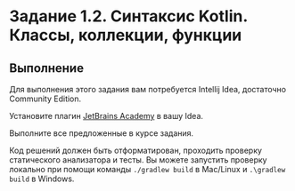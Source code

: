 # Задание 1.2. Синтаксис Kotlin. Классы, коллекции, функции

## Выполнение
Для выполнения этого задания вам потребуется Intellij Idea, достаточно Community Edition. 

Установите плагин [JetBrains Academy](https://plugins.jetbrains.com/plugin/10081-jetbrains-academy) в вашу Idea.

Выполните все предложенные в курсе задания.

Код решений должен быть отформатирован, проходить проверку статического анализатора и тесты. Вы можете запустить проверку локально при помощи команды `./gradlew build` в Mac/Linux и `.\gradlew build` в Windows.
